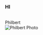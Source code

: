 <h3><b>HI</b></h3>

<br>Philbert<br>
![Philbert Photo](https://berd.fandom.com/wiki/Philbert?file=Philbert_standing_still.png)
